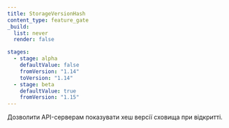 ```yaml
---
title: StorageVersionHash
content_type: feature_gate
_build:
  list: never
  render: false

stages:
  - stage: alpha 
    defaultValue: false
    fromVersion: "1.14"
    toVersion: "1.14"
  - stage: beta
    defaultValue: true
    fromVersion: "1.15"
---
```

Дозволити API-серверам показувати хеш версії сховища при відкритті.
